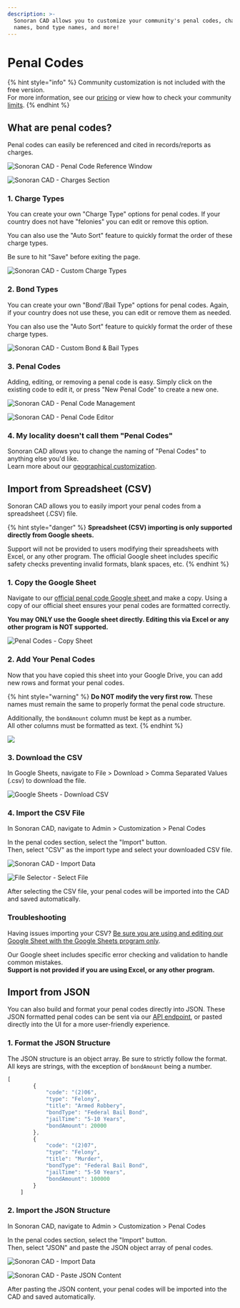 ```yaml
---
description: >-
  Sonoran CAD allows you to customize your community's penal codes, charge type
  names, bond type names, and more!
---
```


# Penal Codes

{% hint style="info" %}
Community customization is not included with the free version.\
For more information, see our [pricing](../../pricing/faq/) or view how to check your community [limits](../getting-started/view-your-limits.md).
{% endhint %}

## What are penal codes?

Penal codes can easily be referenced and cited in records/reports as charges.

![Sonoran CAD - Penal Code Reference Window](<../../.gitbook/assets/image (47).png>)

![Sonoran CAD - Charges Section](<../../.gitbook/assets/image (46).png>)

### 1. Charge Types

You can create your own "Charge Type" options for penal codes. If your country does not have "felonies" you can edit or remove this option.

You can also use the "Auto Sort" feature to quickly format the order of these charge types.

Be sure to hit "Save" before exiting the page.

![Sonoran CAD - Custom Charge Types](<../../.gitbook/assets/image (45).png>)

### 2. Bond Types

You can create your own "Bond'/Bail Type" options for penal codes. Again, if your country does not use these, you can edit or remove them as needed.

You can also use the "Auto Sort" feature to quickly format the order of these charge types.

![Sonoran CAD - Custom Bond & Bail Types](<../../.gitbook/assets/image (48).png>)

### 3. Penal Codes

Adding, editing, or removing a penal code is easy. Simply click on the existing code to edit it, or press "New Penal Code" to create a new one.

![Sonoran CAD - Penal Code Management](<../../.gitbook/assets/image (50).png>)

![Sonoran CAD - Penal Code Editor](<../../.gitbook/assets/image (49).png>)

### 4. My locality doesn't call them "Penal Codes"

Sonoran CAD allows you to change the naming of "Penal Codes" to anything else you'd like.\
Learn more about our [geographical customization](geographical-settings.md).

## Import from Spreadsheet (CSV)

Sonoran CAD allows you to easily import your penal codes from a spreadsheet (.CSV) file.

{% hint style="danger" %}
**Spreadsheet (CSV) importing is only supported directly from Google sheets.**

Support will not be provided to users modifying their spreadsheets with Excel, or any other program. The official Google sheet includes specific safety checks preventing invalid formats, blank spaces, etc.
{% endhint %}

### 1. Copy the Google Sheet

Navigate to our [official penal code Google sheet ](https://docs.google.com/spreadsheets/u/0/d/10TCczXferWWFi8sYtccrqocRZ4WdpKB1s4hwRm2Iy6I/copy)and make a copy. Using a copy of our official sheet ensures your penal codes are formatted correctly.

**You may ONLY use the Google sheet directly. Editing this via Excel or any other program is NOT supported.**

![Penal Codes - Copy Sheet](<../../.gitbook/assets/image (94).png>)

### 2. Add Your Penal Codes

Now that you have copied this sheet into your Google Drive, you can add new rows and format your penal codes.

{% hint style="warning" %}
**Do NOT modify the very first row.** These names must remain the same to properly format the penal code structure.

Additionally, the `bondAmount` column must be kept as a number.\
All other columns must be formatted as text.
{% endhint %}

![](<../../.gitbook/assets/image (95).png>)

### 3. Download the CSV

In Google Sheets, navigate to File > Download > Comma Separated Values (.csv) to download the file.

![Google Sheets - Download CSV](<../../.gitbook/assets/image (96).png>)

### 4. Import the CSV File

In Sonoran CAD, navigate to Admin > Customization > Penal Codes

In the penal codes section, select the "Import" button.\
Then, select "CSV" as the import type and select your downloaded CSV file.

![Sonoran CAD - Import Data](<../../.gitbook/assets/image (97).png>)

![File Selector - Select File](<../../.gitbook/assets/image (98).png>)

After selecting the CSV file, your penal codes will be imported into the CAD and saved automatically.

### Troubleshooting

Having issues importing your CSV? [Be sure you are using and editing our Google Sheet with the Google Sheets program only](penal-codes.md#1-copy-the-google-sheet).

Our Google sheet includes specific error checking and validation to handle common mistakes.\
**Support is not provided if you are using Excel, or any other program.**

## Import from JSON

You can also build and format your penal codes directly into JSON. These JSON formatted penal codes can be sent via our [API endpoint](../../sonoran-cad/api-integration/api-endpoints/general/set-penal-codes.md), or pasted directly into the UI for a more user-friendly experience.

### 1. Format the JSON Structure

The JSON structure is an object array. Be sure to strictly follow the format. All keys are strings, with the exception of `bondAmount` being a number.

```javascript
[
        {
            "code": "(2)06",
            "type": "Felony",
            "title": "Armed Robbery",
            "bondType": "Federal Bail Bond",
            "jailTime": "5-10 Years",
            "bondAmount": 20000
        },
        {
            "code": "(2)07",
            "type": "Felony",
            "title": "Murder",
            "bondType": "Federal Bail Bond",
            "jailTime": "5-50 Years",
            "bondAmount": 100000
        }
    ]
```

### 2. Import the JSON Structure

In Sonoran CAD, navigate to Admin > Customization > Penal Codes

In the penal codes section, select the "Import" button.\
Then, select "JSON" and paste the JSON object array of penal codes.

![Sonoran CAD - Import Data](<../../.gitbook/assets/image (97).png>)

![Sonoran CAD - Paste JSON Content](<../../.gitbook/assets/image (111).png>)

After pasting the JSON content, your penal codes will be imported into the CAD and saved automatically.
